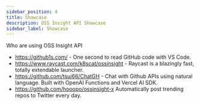 ```yaml
---
sidebar_position: 4
title: Showcase
description: OSS Insight API Showcase
sidebar_label: Showcase
---
```



Who are using OSS Insight API

* https://github1s.com/ - One second to read GitHub code with VS Code.
* https://www.raycast.com/k8scat/ossinsight - Raycast is a blazingly fast, totally extendable launcher.
* https://github.com/tsui66/ChatGH - Chat with Github APIs using natural language. Built with OpenAI Functions and Vercel AI SDK.
* https://github.com/hooopo/ossinsight-x Automatically post trending repos to Twitter every day.
